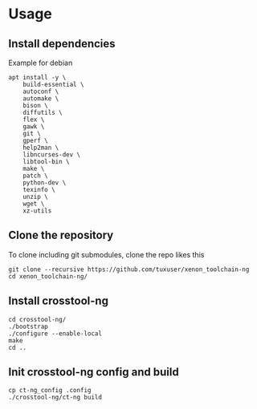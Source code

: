 # Usage

## Install dependencies

Example for debian

```
apt install -y \
    build-essential \
    autoconf \
    automake \
    bison \
    diffutils \
    flex \
    gawk \
    git \
    gperf \
    help2man \
    libncurses-dev \
    libtool-bin \
    make \
    patch \
    python-dev \
    texinfo \
    unzip \
    wget \
    xz-utils
```

## Clone the repository

To clone including git submodules, clone the repo likes this

```
git clone --recursive https://github.com/tuxuser/xenon_toolchain-ng
cd xenon_toolchain-ng/
```

## Install crosstool-ng

```
cd crosstool-ng/
./bootstrap
./configure --enable-local
make
cd ..
```

## Init crosstool-ng config and build

```
cp ct-ng_config .config
./crosstool-ng/ct-ng build
```